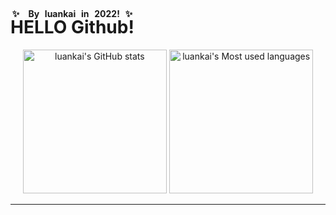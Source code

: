 # <ruby>HELLO Github!<rp>(</rp><rt>✨ By luankai in 2022! ✨</rt><rp>)</rp></ruby>
<p align="center">
  <img style="height: 24vmin;" alt="luankai's GitHub stats" src="https://github-readme-stats.vercel.app/api?username=luankaip&hide_border=true&locale=cn&title_color=ddb978&text_color=df6d74&icon_color=6eb6a0&bg_color=15,373b40,282a36&show_icons=true&include_all_commits=true&count_private=true&line_height=30" />
  <img style="height: 24vmin;" alt="luankai's Most used languages" src="https://github-readme-stats.vercel.app/api/top-langs/?username=luankaip&hide_border=true&locale=cn&title_color=ddb978&text_color=df6d74&icon_color=6eb6a0&bg_color=15,373b40,282a36&layout=compact" />
</p>
<hr />
